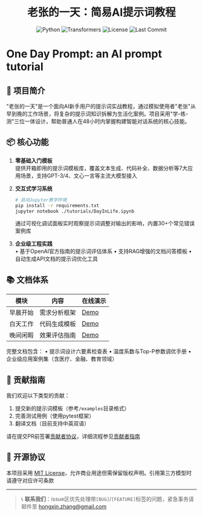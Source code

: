 

<h1 align="center">老张的一天：简易AI提示词教程</h1>
<p align="center">
  <img src="https://img.shields.io/badge/Python-3.8%2B-blue" alt="Python">
  <img src="https://img.shields.io/badge/Transformers-4.28.1-orange" alt="Transformers">
  <img src="https://img.shields.io/badge/License-MIT-green" alt="License">
  <img src="https://img.shields.io/github/last-commit/hongxin/OneDayPrompt" alt="Last Commit">
</p>

# One Day Prompt: an AI prompt tutorial 

## 🚀 项目简介
"老张的一天"是一个面向AI新手用户的提示词实战教程，通过模拟使用者"老张"从早到晚的工作场景，将复杂的提示词知识拆解为生活化案例。项目采用"学-练-测"三位一体设计，帮助普通人在48小时内掌握构建智能对话系统的核心技能。

## 📦 核心功能
1. **零基础入门模板**  
   提供开箱即用的提示词模板库，覆盖文本生成、代码补全、数据分析等7大应用场景，支持GPT-3/4、文心一言等主流大模型接入

2. **交互式学习系统**  
   ```bash
   # 启动Jupyter教学环境
   pip install -r requirements.txt
   jupyter notebook ./tutorials/DayInLife.ipynb
   ```
   通过可视化调试面板实时观察提示词调整对输出的影响，内置30+个常见错误案例库

3. **企业级工程实践**  
   • 基于OpenAI官方指南的提示词评估体系
   • 支持RAG增强的文档问答模板
   • 自动生成API文档的提示词优化工具

## 📚 文档体系
| 模块 | 内容 | 在线演示 |
|------|------|---------|
| 早晨开始 | 需求分析框架 | [Demo](...) |
| 白天工作 | 代码生成模板 | [Demo](...) |
| 晚间闲暇 | 效果评估指南 | [Demo](...) |

完整文档包含：
• 提示词设计六要素检查表
• 温度系数与Top-P参数调优手册
• 企业级应用案例集（含医疗、金融、教育领域）

## 🤝 贡献指南
我们欢迎以下类型的贡献：
1. 提交新的提示词模板（参考`/examples`目录格式）
2. 完善测试用例（使用pytest框架）
3. 翻译文档（目前支持中英双语）

请在提交PR前签署[贡献者协议](CLA.md)，详细流程参见[贡献者指南](CONTRIBUTING.md)

## 📜 开源协议
本项目采用 [MIT License](LICENSE)，允许商业用途但需保留版权声明。引用第三方模型时请遵守对应许可条款

---

> 📞 **联系我们**：issue区优先处理带`[BUG]`/`[FEATURE]`标签的问题，紧急事务请邮件至 hongxin.zhang@gmail.com

